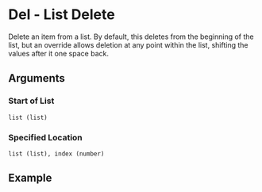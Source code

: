 # Del - List Delete

Delete an item from a list. By default, this deletes from the beginning of the list, but an override allows deletion at any point within the list, shifting the values after it one space back.

## Arguments

### Start of List

```list (list)```

### Specified Location

```list (list), index (number)```

## Example
<editor :code='`
was list lis 1 2 3..
del list 1.
pri list.
`' 
:code-wordier="`
Was list listing 1, 2, and 3?
If so, delete the listed one.
Print the list.
`"
output-method='console'></editor>